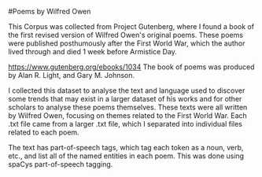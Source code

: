 #Poems by Wilfred Owen

This Corpus was collected from Project Gutenberg, where I found a book of the first revised version of Wilfred Owen's original poems. 
These poems were published posthumously after the First World War, which the author lived through and died 1 week before Armistice Day.

https://www.gutenberg.org/ebooks/1034 
The book of poems was produced by Alan R. Light, and Gary M. Johnson.

I collected this dataset to analyse the text and language used to discover some trends that may exist in a larger dataset of his works and for other scholars to analyse these poems themselves.
These texts were all written by Wilfred Owen, focusing on themes related to the First World War.
Each .txt file came from a larger .txt file, which I separated into individual files related to each poem.

The text has part-of-speech tags, which tag each token as a noun, verb, etc., and list all of the named entities in each poem. This was done using spaCys part-of-speech tagging.
